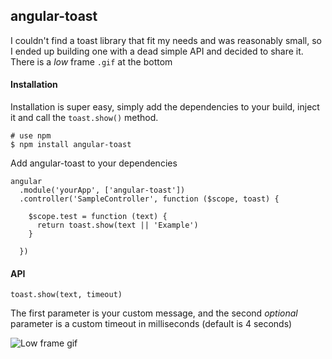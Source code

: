 ## angular-toast

I couldn't find a toast library that fit my needs and was reasonably small, so I ended up building one with a dead simple API and decided to share it. There is a *low* frame ```.gif``` at the bottom

#### Installation  
Installation is super easy, simply add the dependencies to your build, inject it and call the ```toast.show()``` method.

```
# use npm
$ npm install angular-toast
```

Add angular-toast to your dependencies

```
angular
  .module('yourApp', ['angular-toast'])
  .controller('SampleController', function ($scope, toast) {

    $scope.test = function (text) {
      return toast.show(text || 'Example')
    }

  })
```

#### API
```toast.show(text, timeout)```  

The first parameter is your custom message, and the second *optional* parameter is a custom timeout in milliseconds (default is 4 seconds)


![Low frame gif](./screen-cap.gif)
